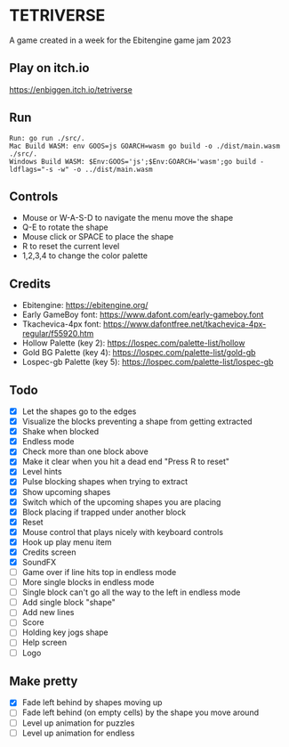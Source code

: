 # TETRIVERSE
A game created in a week for the Ebitengine game jam 2023

## Play on itch.io
https://enbiggen.itch.io/tetriverse

## Run
```
Run: go run ./src/.
Mac Build WASM: env GOOS=js GOARCH=wasm go build -o ./dist/main.wasm ./src/.
Windows Build WASM: $Env:GOOS='js';$Env:GOARCH='wasm';go build -ldflags="-s -w" -o ../dist/main.wasm
```

## Controls
- Mouse or W-A-S-D to navigate the menu move the shape
- Q-E to rotate the shape
- Mouse click or SPACE to place the shape
- R to reset the current level
- 1,2,3,4 to change the color palette 

## Credits
- Ebitengine: https://ebitengine.org/
- Early GameBoy font: https://www.dafont.com/early-gameboy.font
- Tkachevica-4px font: https://www.dafontfree.net/tkachevica-4px-regular/f55920.htm
- Hollow Palette (key 2): https://lospec.com/palette-list/hollow
- Gold BG Palette (key 4): https://lospec.com/palette-list/gold-gb
- Lospec-gb Palette (key 5): https://lospec.com/palette-list/lospec-gb

## Todo
- [x] Let the shapes go to the edges
- [x] Visualize the blocks preventing a shape from getting extracted
- [x] Shake when blocked
- [x] Endless mode
- [x] Check more than one block above
- [x] Make it clear when you hit a dead end "Press R to reset"
- [x] Level hints
- [x] Pulse blocking shapes when trying to extract
- [x] Show upcoming shapes
- [x] Switch which of the upcoming shapes you are placing
- [x] Block placing if trapped under another block
- [x] Reset
- [x] Mouse control that plays nicely with keyboard controls
- [x] Hook up play menu item
- [x] Credits screen
- [x] SoundFX
- [ ] Game over if line hits top in endless mode
- [ ] More single blocks in endless mode
- [ ] Single block can't go all the way to the left in endless mode
- [ ] Add single block "shape"
- [ ] Add new lines
- [ ] Score
- [ ] Holding key jogs shape
- [ ] Help screen
- [ ] Logo

## Make pretty
- [x] Fade left behind by shapes moving up
- [ ] Fade left behind (on empty cells) by the shape you move around
- [ ] Level up animation for puzzles
- [ ] Level up animation for endless
